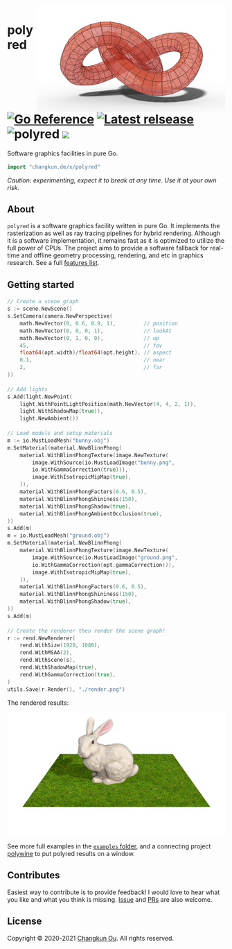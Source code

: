<img src="./examples/favicon.png" alt="logo" height="245" align="right" />

# polyred [![Go Reference](https://pkg.go.dev/badge/github.com/changkun/polyred.svg)](https://pkg.go.dev/changkun.de/x/polyred) [![Latest relsease](https://img.shields.io/github/v/tag/changkun/polyred?label=polyred)](https://github.com/changkun/polyred/releases) ![polyred](https://github.com/changkun/polyred/workflows/polyred/badge.svg?branch=master) ![](https://changkun.de/urlstat?mode=github&repo=changkun/polyred)

Software graphics facilities in pure Go.

```go
import "changkun.de/x/polyred"
```

_Caution: experimenting, expect it to break at any time. Use it at your own risk._

## About

`polyred` is a software graphics facility written in pure Go. It implements
the rasterization as well as ray tracing pipelines for hybrid
rendering. Although it is a software implementation, it remains fast as it
is optimized to utilize the full power of CPUs. The project aims to
provide a software fallback for real-time and offline geometry processing, rendering, and
etc in graphics research. See a full [features list](./docs/features.md).

## Getting started

```go
// Create a scene graph
s := scene.NewScene()
s.SetCamera(camera.NewPerspective(
    math.NewVector(0, 0.6, 0.9, 1),         // position
    math.NewVector(0, 0, 0, 1),             // lookAt
    math.NewVector(0, 1, 0, 0),             // up
    45,                                     // fov
    float64(opt.width)/float64(opt.height), // aspect
    0.1,                                    // near
    2,                                      // far
))

// Add lights
s.Add(light.NewPoint(
    light.WithPointLightPosition(math.NewVector(4, 4, 2, 1)),
    light.WithShadowMap(true)),
    light.NewAmbient())

// Load models and setup materials
m := io.MustLoadMesh("bunny.obj")
m.SetMaterial(material.NewBlinnPhong(
    material.WithBlinnPhongTexture(image.NewTexture(
        image.WithSource(io.MustLoadImage("bunny.png",
        io.WithGammaCorrection(true))),
        image.WithIsotropicMipMap(true),
    )),
    material.WithBlinnPhongFactors(0.6, 0.5),
    material.WithBlinnPhongShininess(150),
    material.WithBlinnPhongShadow(true),
    material.WithBlinnPhongAmbientOcclusion(true),
))
s.Add(m)
m = io.MustLoadMesh("ground.obj")
m.SetMaterial(material.NewBlinnPhong(
    material.WithBlinnPhongTexture(image.NewTexture(
        image.WithSource(io.MustLoadImage("ground.png",
        io.WithGammaCorrection(opt.gammaCorrection))),
        image.WithIsotropicMipMap(true),
    )),
    material.WithBlinnPhongFactors(0.6, 0.5),
    material.WithBlinnPhongShininess(150),
    material.WithBlinnPhongShadow(true),
))
s.Add(m)

// Create the renderer then render the scene graph!
r := rend.NewRenderer(
    rend.WithSize(1920, 1080),
    rend.WithMSAA(2),
    rend.WithScene(s),
    rend.WithShadowMap(true),
    rend.WithGammaCorrection(true),
)
utils.Save(r.Render(), "./render.png")
```

The rendered results:

![](./examples/teaser.png)

See more full examples in the [`examples` folder](./examples), and a 
connecting project [polywine](https://changkun.de/s/polywine) to put
polyred results on a window.

## Contributes

Easiest way to contribute is to provide feedback! I would love to hear what you like and what you think is missing. [Issue](https://github.com/changkun/polyred/issues/new) and [PRs](https://github.com/changkun/polyred/pulls) are also welcome.

## License

Copyright &copy; 2020-2021 [Changkun Ou](https://changkun.de). All rights reserved.